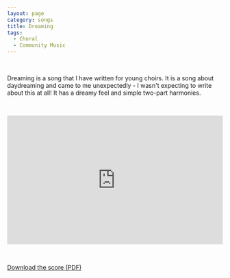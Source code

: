 ```yaml
---
layout: page
category: songs
title: Dreaming
tags:
  - Choral
  - Community Music
---
```

&nbsp;

Dreaming is a song that I have written for young choirs. It is a song about daydreaming and came to me unexpectedly - I wasn't expecting to write about this at all! It has a dreamy feel and simple two-part harmonies.

&nbsp;

<iframe width="100%" height="300" scrolling="no" frameborder="no" src="https://w.soundcloud.com/player/?url=https%3A//api.soundcloud.com/tracks/352864184&amp;color=%23ff5500&amp;auto_play=false&amp;hide_related=false&amp;show_comments=true&amp;show_user=true&amp;show_reposts=false&amp;show_teaser=true&amp;visual=true"></iframe>

&nbsp;

[Download the score (PDF)](/public/files/dreaming.pdf)
